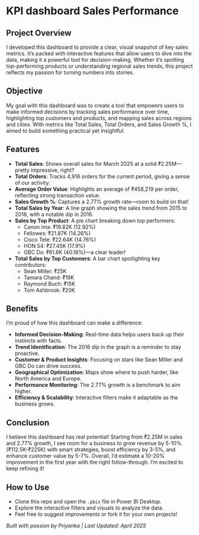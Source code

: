 # KPI dashboard Sales Performance

## Project Overview
I developed this dashboard to provide a clear, visual snapshot of key sales metrics. It’s packed with interactive features that allow users to dive into the data, making it a powerful tool for decision-making. Whether it’s spotting top-performing products or understanding regional sales trends, this project reflects my passion for turning numbers into stories.

## Objective
My goal with this dashboard was to create a tool that empowers users to make informed decisions by tracking sales performance over time, highlighting top customers and products, and mapping sales across regions and cities. With metrics like Total Sales, Total Orders, and Sales Growth %, I aimed to build something practical yet insightful.

## Features
- **Total Sales**: Shows overall sales for March 2025 at a solid ₹2.25M—pretty impressive, right?
- **Total Orders**: Tracks 4,916 orders for the current period, giving a sense of our activity.
- **Average Order Value**: Highlights an average of ₹458,219 per order, reflecting strong transaction value.
- **Sales Growth %**: Captures a 2.77% growth rate—room to build on that!
- **Total Sales by Year**: A line graph showing the sales trend from 2015 to 2018, with a notable dip in 2016.
- **Sales by Top Product**: A pie chart breaking down top performers:
  - Canon ima: ₹19.82K (12.92%)
  - Fellowes: ₹21.87K (14.26%)
  - Cisco Tele: ₹22.64K (14.76%)
  - HON 54: ₹27.45K (17.9%)
  - GBC Do: ₹61.6K (40.16%)—a clear leader!
- **Total Sales by Top Customers**: A bar chart spotlighting key contributors:
  - Sean Miller: ₹25K
  - Tamara Chand: ₹19K
  - Raymond Buch: ₹15K
  - Tom Ashbrook: ₹20K

## Benefits
I’m proud of how this dashboard can make a difference:
- **Informed Decision-Making**: Real-time data helps users back up their instincts with facts.
- **Trend Identification**: The 2016 dip in the graph is a reminder to stay proactive.
- **Customer & Product Insights**: Focusing on stars like Sean Miller and GBC Do can drive success.
- **Geographical Optimization**: Maps show where to push harder, like North America and Europe.
- **Performance Monitoring**: The 2.77% growth is a benchmark to aim higher.
- **Efficiency & Scalability**: Interactive filters make it adaptable as the business grows.

## Conclusion
I believe this dashboard has real potential! Starting from ₹2.25M in sales and 2.77% growth, I see room for a business to grow revenue by 5-10% (₹112.5K-₹225K) with smart strategies, boost efficiency by 3-5%, and enhance customer value by 5-7%. Overall, I’d estimate a 10-20% improvement in the first year with the right follow-through. I’m excited to keep refining it!

## How to Use
- Clone this repo and open the `.pbix` file in Power BI Desktop.
- Explore the interactive filters and visuals to analyze the data.
- Feel free to suggest improvements or fork it for your own projects!




*Built with passion by Priyanka | Last Updated: April 2025*
